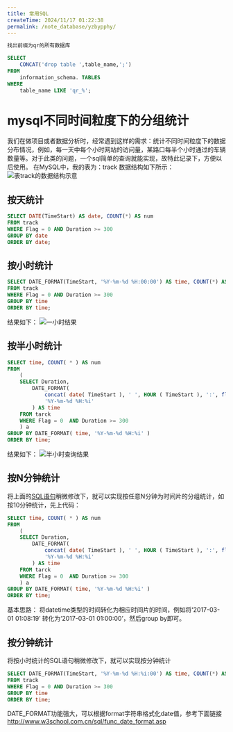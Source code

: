 ```yaml
---
title: 常用SQL
createTime: 2024/11/17 01:22:38
permalink: /note_database/yzbypphy/
---
```




```sql
找出前缀为qr的所有数据库

SELECT
	CONCAT('drop table ',table_name,';')
FROM
	information_schema. TABLES
WHERE
	table_name LIKE 'qr_%';
```





# mysql不同时间粒度下的分组统计

我们在做项目或者数据分析时，经常遇到这样的需求：统计不同时间粒度下的数据分布情况，例如，每一天中每个小时网站的访问量，某路口每半个小时通过的车辆数量等。对于此类的问题，一个sql简单的查询就能实现，故特此记录下，方便以后使用。
在MySQL中，我的表为：track
数据结构如下所示：
![表track的数据结构示意](https://img-blog.csdnimg.cn/20181105163738204.png)

## 按天统计

```sql
SELECT DATE(TimeStart) AS date, COUNT(*) AS num
FROM track
WHERE Flag = 0 AND Duration >= 300 
GROUP BY date
ORDER BY date;

```

## 按小时统计

```sql
SELECT DATE_FORMAT(TimeStart, '%Y-%m-%d %H:00:00') AS time, COUNT(*) AS num
FROM track
WHERE Flag = 0 AND Duration >= 300
GROUP BY time
ORDER BY time;

```

结果如下：
![一小时结果](https://img-blog.csdnimg.cn/20181105164437450.png)

## 按半小时统计

```sql
SELECT time, COUNT( * ) AS num 
FROM
	(
	SELECT Duration,
		DATE_FORMAT(
			concat( date( TimeStart ), ' ', HOUR ( TimeStart ), ':', floor( MINUTE ( TimeStart ) / 30 ) * 30 ),
			'%Y-%m-%d %H:%i' 
		) AS time 
	FROM tarck
	WHERE Flag = 0  AND Duration >= 300 
	) a 
GROUP BY DATE_FORMAT( time, '%Y-%m-%d %H:%i' ) 
ORDER BY time;

```

结果如下：
![半小时查询结果](https://img-blog.csdnimg.cn/20181105164102966.png)

## 按N分钟统计

将上面的[SQL语句](https://so.csdn.net/so/search?q=SQL语句&spm=1001.2101.3001.7020)稍微修改下，就可以实现按任意N分钟为时间片的分组统计，如按10分钟统计，先上代码：

```sql
SELECT time, COUNT( * ) AS num 
FROM
	(
	SELECT Duration,
		DATE_FORMAT(
			concat( date( TimeStart ), ' ', HOUR ( TimeStart ), ':', floor( MINUTE ( TimeStart ) / 10 ) * 10 ),
			'%Y-%m-%d %H:%i' 
		) AS time 
	FROM tarck
	WHERE Flag = 0  AND Duration >= 300 
	) a 
GROUP BY DATE_FORMAT( time, '%Y-%m-%d %H:%i' ) 
ORDER BY time;

```

基本思路：
将datetime类型的时间转化为相应时间片的时间，例如将‘2017-03-01 01:08:19’ 转化为‘2017-03-01 01:00:00’，然后group by即可。

## 按分钟统计

将按小时统计的SQL语句稍微修改下，就可以实现按分钟统计

```sql
SELECT DATE_FORMAT(TimeStart, '%Y-%m-%d %H:%i:00') AS time, COUNT(*) AS num
FROM track 
WHERE Flag = 0 AND Duration >= 300
GROUP BY time
ORDER BY time;

```

DATE_FORMAT功能强大，可以根据format字符串格式化date值，参考下面链接
http://www.w3school.com.cn/sql/func_date_format.asp